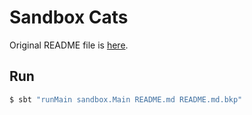 # Sandbox Cats

Original README file is [here](./docs/initial-README.md).

## Run

```sh
$ sbt "runMain sandbox.Main README.md README.md.bkp"
```
